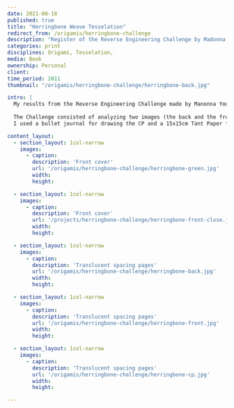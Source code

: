 ```yaml
---
date: 2021-08-18
published: true
title: "Herringbone Weave Tesselation"
redirect_from: /origamis/herringbone-challenge
description: "Register of the Reverse Engineering Challenge by Madonna Yoder"
categories: print
disciplines: Origami, Tesselation, 
media: Book
ownership: Personal
client:
time_period: 2011
thumbnail: "/origamis/herringbone-challenge/herringbone-back.jpg"

intro: |
  My results from the Reverse Engineering Challenge made by Manonna Yoder [@gatheringfolds](https://www.instagram.com/gatheringfolds/) of her Herringbone Weave Tesselation, normally folded in fabric.
  
  The Challenge consisted of analyzing two images (the back and the front) of the tesselation, reverse engineering its Crease Pattern, folding the model and sending a picture of the result. 
  I used a bullet journal for drawing the CP and a 15x15cm Tant Paper for the fold.

content_layout:
  - section_layout: 1col-narrow
    images:
      - caption:
        description: 'Front cover'
        url: '/origamis/herringbone-challenge/herringbone-green.jpg'
        width:
        height:

  - section_layout: 1col-narrow
    images:
      - caption:
        description: 'Front cover'
        url: '/projects/herringbone-challenge/herringbone-front-close.jpg'
        width:
        height:

  - section_layout: 1col-narrow
    images:
      - caption:
        description: 'Translucent spacing pages'
        url: '/origamis/herringbone-challenge/herringbone-back.jpg'
        width:
        height:

  - section_layout: 1col-narrow
    images:
      - caption:
        description: 'Translucent spacing pages'
        url: '/origamis/herringbone-challenge/herringbone-front.jpg'
        width:
        height:

  - section_layout: 1col-narrow
    images:
      - caption:
        description: 'Translucent spacing pages'
        url: '/origamis/herringbone-challenge/herringbone-cp.jpg'
        width:
        height:

---
```

